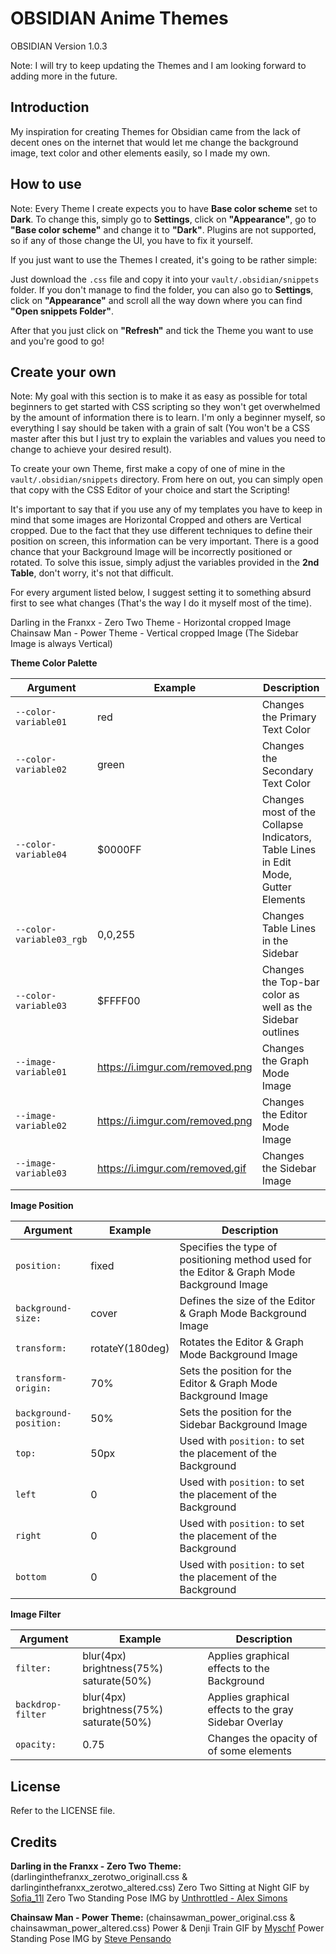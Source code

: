 # OBSIDIAN Anime Themes

OBSIDIAN Version 1.0.3

Note: I will try to keep updating the Themes and I am looking forward to adding more in the future.

## Introduction

My inspiration for creating Themes for Obsidian came from the lack of decent ones on the internet that would let me change the background image, text color and other elements easily, so I made my own.

## How to use

Note: Every Theme I create expects you to have **Base color scheme** set to **Dark**. To change this, simply go to **Settings**, click on **"Appearance"**, go to **"Base color scheme"** and change it to **"Dark"**. Plugins are not supported, so if any of those change the UI, you have to fix it yourself.

If you just want to use the Themes I created, it's going to be rather simple:

Just download the ```.css``` file and copy it into your ```vault/.obsidian/snippets``` folder. 
If you don't manage to find the folder, you can also go to **Settings**, click on **"Appearance"** and scroll all the way down where you can find **"Open snippets Folder"**.

After that you just click on **"Refresh"** and tick the Theme you want to use and you're good to go!

## Create your own

Note: My goal with this section is to make it as easy as possible for total beginners to get started with CSS scripting so they won't get overwhelmed by the amount of information there is to learn. I'm only a beginner myself, so everything I say should be taken with a grain of salt (You won't be a CSS master after this but I just try to explain the variables and values you need to change to achieve your desired result).

To create your own Theme, first make a copy of one of mine in the ```vault/.obsidian/snippets``` directory. From here on out, you can simply open that copy with the CSS Editor of your choice and start the Scripting!

It's important to say that if you use any of my templates you have to keep in mind that some images are Horizontal Cropped and others are Vertical cropped. Due to the fact that they use different techniques to define their position on screen, this information can be very important. There is a good chance that your Background Image will be incorrectly positioned or rotated. To solve this issue, simply adjust the variables provided in the **2nd Table**, don't worry, it's not that difficult.

For every argument listed below, I suggest setting it to something absurd first to see what changes (That's the way I do it myself most of the time).

Darling in the Franxx - Zero Two Theme - Horizontal cropped Image
Chainsaw Man - Power Theme - Vertical cropped Image
(The Sidebar Image is always Vertical)

**Theme Color Palette**

|Argument|Example|Description|
|-|-|-|
|`--color-variable01`|red|Changes the Primary Text Color|
|`--color-variable02`|green|Changes the Secondary Text Color|
|`--color-variable04`|$0000FF|Changes most of the Collapse Indicators, Table Lines in Edit Mode, Gutter Elements|
|`--color-variable03_rgb`|0,0,255|Changes Table Lines in the Sidebar|
|`--color-variable03`|$FFFF00|Changes the Top-bar color as well as the Sidebar outlines|
|`--image-variable01`|https://i.imgur.com/removed.png|Changes the Graph Mode Image|
|`--image-variable02`|https://i.imgur.com/removed.png|Changes the Editor Mode Image|
|`--image-variable03`|https://i.imgur.com/removed.gif|Changes the Sidebar Image|

**Image Position**

|Argument|Example|Description|
|-|-|-|
|`position:`|fixed|Specifies the type of positioning method used for the Editor & Graph Mode Background Image|
|`background-size:`|cover|Defines the size of the Editor & Graph Mode Background Image|
|`transform:`|rotateY(180deg)|Rotates the Editor & Graph Mode Background Image|
|`transform-origin:`|70%|Sets the position for the Editor & Graph Mode Background Image|
|`background-position:`|50%|Sets the position for the Sidebar Background Image|
|`top:`|50px|Used with `position:` to set the placement of the Background|
|`left`|0|Used with `position:` to set the placement of the Background|
|`right`|0|Used with `position:` to set the placement of the Background|
|`bottom`|0|Used with `position:` to set the placement of the Background|

**Image Filter**

|Argument|Example|Description|
|-|-|-|
|`filter:`|blur(4px) brightness(75%) saturate(50%)|Applies graphical effects to the Background|
|`backdrop-filter`|blur(4px) brightness(75%) saturate(50%)|Applies graphical effects to the gray Sidebar Overlay|
|`opacity:`|0.75|Changes the opacity of of some elements|

## License

Refer to the LICENSE file.

## Credits

**Darling in the Franxx - Zero Two Theme:**
(darlinginthefranxx_zerotwo_originall.css & darlinginthefranxx_zerotwo_altered.css)
Zero Two Sitting at Night GIF by [Sofia_11l](https://tenor.com/users/sofia_11l)
Zero Two Standing Pose IMG by [Unthrottled - Alex Simons](https://github.com/Unthrottled)

**Chainsaw Man - Power Theme:**
(chainsawman_power_original.css & chainsawman_power_altered.css)
Power & Denji Train GIF by [Myschf](https://tenor.com/users/myschf)
Power Standing Pose IMG by [Steve Pensando](https://villains.fandom.com/wiki/User:Steve_Pensando)

